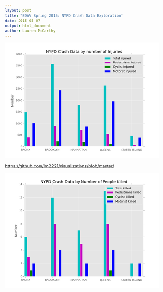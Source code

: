 ```yaml
---
layout: post
title: "EDAV Spring 2015: NYPD Crash Data Exploration"
date: 2015-05-07
output: html_document
author: Lauren McCarthy
---
```



![Bar chart for Injuries by Borough](https://github.com/lm2221/visualizations/blob/master/crash_assets/injured.png)

https://github.com/lm2221/visualizations/blob/master/

![Bar chart for People Killed by Borough](https://github.com/lm2221/visualizations/blob/master/crash_assets/killed.png)
